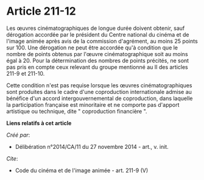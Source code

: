 # Article 211-12

Les œuvres cinématographiques de longue durée doivent obtenir, sauf dérogation accordée par le président du Centre national
du cinéma et de l'image animée après avis de la commission d'agrément, au moins 25 points sur 100. Une dérogation ne peut
être accordée qu'à condition que le nombre de points obtenus par l'œuvre cinématographique soit au moins égal à 20. Pour la
détermination des nombres de points précités, ne sont pas pris en compte ceux relevant du groupe mentionné au II des articles
211-9 et 211-10. 

Cette condition n'est pas requise lorsque les œuvres cinématographiques sont produites dans le cadre d'une coproduction
internationale admise au bénéfice d'un accord intergouvernemental de coproduction, dans laquelle la participation française
est minoritaire et ne comporte pas d'apport artistique ou technique, dite " coproduction financière ".

**Liens relatifs à cet article**

_Créé par_:

  - Délibération n°2014/CA/11 du 27 novembre 2014 - art., v. init.

_Cite_:

  - Code du cinéma et de l'image animée - art. 211-9 (V)
